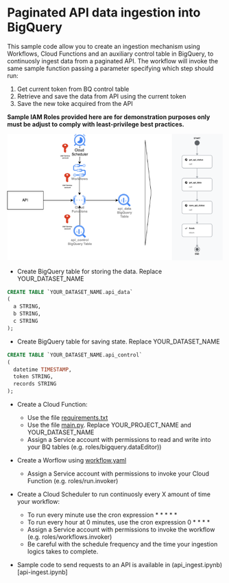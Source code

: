 # Paginated API data ingestion into BigQuery

This sample code allow you to create an ingestion mechanism using Workflows, Cloud Functions and an auxiliary control table in BigQuery, to continuosly ingest data from a paginated API. The workflow will invoke the same sample function passing a parameter specifying which step should run: 
1. Get current token from BQ control table
2. Retrieve and save the data from API using the current token
3. Save the new toke acquired from the API

**Sample IAM Roles provided here are for demonstration purposes only must be adjust to comply with least-privilege best practices.**

![img](api-ingest.drawio.png)

* Create BigQuery table for storing the data. Replace YOUR_DATASET_NAME
````sql
CREATE TABLE `YOUR_DATASET_NAME.api_data`
(
  a STRING,
  b STRING,
  c STRING
);
````

* Create BigQuery table for saving state. Replace YOUR_DATASET_NAME
````sql
CREATE TABLE `YOUR_DATASET_NAME.api_control`
(
  datetime TIMESTAMP,
  token STRING,
  records STRING
);
````

* Create a Cloud Function:
  * Use the file [requirements.txt](requirements.txt)
  * Use the file [main.py](main.py). Replace YOUR_PROJECT_NAME and YOUR_DATASET_NAME
  * Assign a Service account with permissions to read and write into your BQ tables (e.g. roles/bigquery.dataEditor))
 
* Create a Worflow using [workflow.yaml](workflow.yaml)
    * Assign a Service account with permissions to invoke your Cloud Function (e.g. roles/run.invoker)
 
* Create a Cloud Scheduler to run continuosly every X amount of time your workflow:
  * To run every minute use the cron expression * * * * *
  * To run every hour at 0 minutes, use the cron expression 0 * * * *
  * Assign a Service account with permissions to invoke the workflow (e.g. roles/workflows.invoker)
  * Be careful with the schedule frequency and the time your ingestion logics takes to complete. 

* Sample code to send requests to an API is available in (api_ingest.ipynb)[api-ingest.ipynb]
